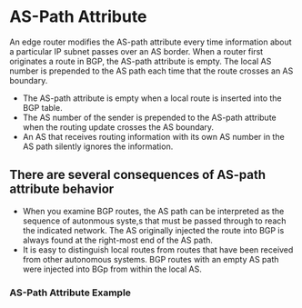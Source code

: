 # AS-Path Attribute

An edge router modifies the AS-path attribute every time information about a particular IP subnet passes over an AS border. When a router first originates a route in BGP, the AS-path attribute is empty. The local AS number is prepended to the AS path each time that the route crosses an AS boundary.

* The AS-path attribute is empty when a local route is inserted into the BGP table.
* The AS number of the sender is prepended to the AS-path attribute when the routing update crosses the AS boundary.
* An AS that receives routing information with its own AS number in the AS path silently ignores the information. 

## There are several consequences of AS-path attribute behavior

* When you examine BGP routes, the AS path can be interpreted as the sequence of autonmous syste,s that must be passed through to reach the indicated network. The AS originally injected the route into BGP is always found at the right-most end of the AS path.
* It is easy to distinguish local routes from routes that have been received from other autonomous systems. BGP routes with an empty AS path were injected into BGp from within the local AS.

### AS-Path Attribute Example
